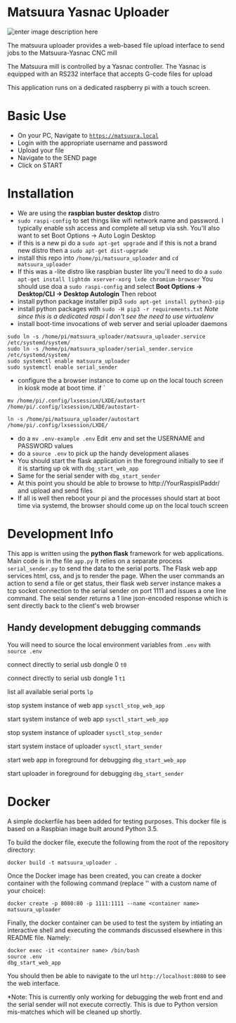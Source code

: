 # Matsuura Yasnac Uploader
![enter image description here](https://raw.githubusercontent.com/sudobob/matsuura_uploader/master/static/matsuura_clipped_128w.png)

The matsuura uploader provides a web-based file upload interface to send jobs to the Matsuura-Yasnac CNC mill

The Matsuura mill is controlled by a Yasnac controller. The Yasnac is equipped with an RS232 interface that accepts G-code files for upload

This application runs on a dedicated raspberry pi with a touch screen.
# Basic Use

 - On your PC, Navigate to [`https://matsuura.local`](http://matsuura.local/)
 - Login with the appropriate username and password
 - Upload your file
 - Navigate to the SEND page
 - Click on START
 
 # Installation
 
- We are using the __raspbian buster desktop__ distro
- `sudo raspi-config` to set things like wifi network name and password. I typically enable ssh access and complete all setup via ssh. You'll also want to set Boot Options -> Auto Login Desktop
- if this is a new pi do a `sudo apt-get upgrade`  and if this is not a brand new distro then  a `sudo apt-get dist-upgrade`
-  install this repo into `/home/pi/matsuura_uploader` and `cd matsuura_uploader`
- If this was a -lite distro like raspbian buster lite  you'll need to do a 
`sudo apt-get install lightdm xserver-xorg lxde chromium-browser`
You should use doa a `sudo raspi-config` and select __Boot Options -> Desktop/CLI -> Desktop Autologin__ Then reboot
- install python package installer pip3
 `sudo apt-get install python3-pip`
- install python packages with 
`sudo -H pip3 -r requirements.txt`
 *Note since this is a dedicated raspi I don't see the need to use virtualenv*
- install boot-time invocations of web server and serial uploader daemons 


```
sudo ln -s /home/pi/matsuura_uploader/matsuura_uploader.service /etc/systemd/system/
sudo ln -s /home/pi/matsuura_uploader/serial_sender.service /etc/systemd/system/
sudo systemctl enable matsuura_uploader
sudo systemctl enable serial_sender
```
     
- configure the a browser instance to come up on the local touch screen in kiosk mode at boot time. if `
```
mv /home/pi/.config/lxsession/LXDE/autostart /home/pi/.config/lxsession/LXDE/autostart-

ln -s /home/pi/matsuura_uploader/autostart /home/pi/.config/lxsession/LXDE/
```
- do a `mv .env-example .env` Edit .env and set the USERNAME and PASSWORD values
- do a `source .env` to pick up the handy development aliases
- You should start the flask application in the foreground initially to see if it is starting up ok with `dbg_start_web_app`
- Same for the serial sender with `dbg_start_sender`
- At this point you should be able to browse to http://YourRaspisIPaddr/ and upload and send files
- If all is well then reboot your pi and the processes should start at boot time via systemd, the browser should come up on the local touch screen

# Development Info
This app is written using the **python flask** framework for web applications. Main code is in the file `app.py` It relies on a separate process `serial_sender.py` to send the data to the serial ports. The Flask web app services html, css, and js to render the page. When the user commands an action to send a file or get status, their flask web server instance makes a tcp socket connection to the serial sender on port 1111 and issues a one line command. The seial sender returns a 1 line json-encoded response which is sent directly back to the client's web browser

## Handy development debugging commands
You will need to source the local environment variables from `.env`  with `source .env`

connect directly to serial usb dongle  0  `t0`

connect directly to serial usb dongle  1  `t1`

list all available serial ports  `lp`

stop system instance of web app  `sysctl_stop_web_app`

start system instance of web app   `sysctl_start_web_app`

stop system instance of uploader   `sysctl_stop_sender`

start system instace of uploader  `sysctl_start_sender`

start web app in foreground for debugging  `dbg_start_web_app`

start uploader in foreground for debugging  `dbg_start_sender`

# Docker
A simple dockerfile has been added for testing purposes.  This docker file is based on a Raspbian image built around Python 3.5.

To build the docker file, execute the following from the root of the repository directory:

```
docker build -t matsuura_uploader .
```

Once the Docker image has been created, you can create a docker container with the following command (replace '<container name>' with a custom name of your choice):

```
docker create -p 8080:80 -p 1111:1111 --name <container name> matsuura_uploader 
```

Finally, the docker container can be used to test the system by intiating an interactive shell and executing the commands discussed elsewhere in this README file.  Namely:

```
docker exec -it <container name> /bin/bash
source .env
dbg_start_web_app
```

You should then be able to navigate to the url `http://localhost:8080` to see the web interface.

*Note: This is currently only working for debugging the web front end and the serial sender will not execute correctly.  This is due to Python version mis-matches which will be cleaned up shortly.



